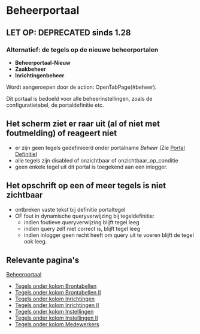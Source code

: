 # Beheerportaal

## LET OP: DEPRECATED sinds 1.28
### Alternatief: de tegels op de nieuwe beheerportalen

  - **Beheerportaal-Nieuw**
  - **Zaakbeheer**
  - **Inrichtingenbeheer**

Wordt aangeroepen door de action: OpenTabPage(#beheer).

Dit portaal is bedoeld voor alle beheerinstellingen, zoals de configuratietabel, de portaldefinitie etc.

## Het scherm ziet er raar uit (al of niet met foutmelding) of reageert niet

  - er zijn geen tegels gedefinieerd onder portalname *Beheer* (Zie [Portal Definitie](../../../instellen_inrichten/portaldefinitie/README.md))
  - alle tegels zijn disabled of onzichtbaar of onzichtbaar_op_conditie
  - geen enkele tegel uit dit portal is toegekend aan een inlogger.

## Het opschrift op een of meer tegels is niet zichtbaar

  - ontbreken vaste tekst bij definitie portaltegel
  - OF fout in dynamische queryverwijzing bij tegeldefinitie:
    - indien foutieve queryverwijzing blijft tegel leeg
    - indien query zelf niet correct is, blijft tegel leeg
    - indien inlogger geen recht heeft om query uit te voeren blijft de tegel ook leeg.

## Relevante pagina's

[Beheerportaal](README.md)

  - [Tegels onder kolom Brontabellen](tegels_onder_kolom_brontabellen/README.md)
  - [Tegels onder kolom Brontabellen II](tegels_onder_kolom_brontabellen_ii/README.md)
  - [Tegels onder kolom Inrichtingen](tegels_onder_kolom_inrichtingen/README.md)
  - [Tegels onder kolom Inrichtingen II](tegels_onder_kolom_inrichtingen_ii/README.md)
  - [Tegels onder kolom Instellingen](tegels_onder_kolom_instellingen/README.md)
  - [Tegels onder kolom Instellingen II](tegels_onder_kolom_instellingen_ii/README.md)
  - [Tegels onder kolom Medewerkers](tegels_onder_kolom_medewerkers/README.md)

